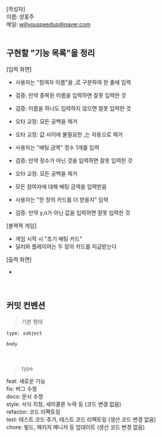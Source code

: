 [작성자]　   
이름: 양홍주   
메일: willyouspeedup@naver.com　   
　   

## 구현할 "기능 목록"을 정리



[입력 화면]
- 사용자는 "참여자 이름"을 ,로 구분하여 한 줄에 입력
- 검증: 만약 중복된 이름을 입력하면 잘못 입력한 것
- 검증: 이름을 하나도 입력하지 않으면 잘못 입력한 것
- 오타 교정: 모든 공백을 제거
- 오타 교정: 값 사이에 불필요한 ,는 자동으로 제거


- 사용자는 "배팅 금액" 정수 1개를 입력
- 검증: 만약 정수가 아닌 것을 입력하면 잘못 입력한 것
- 오타 교정: 모든 공백을 제거
- 모든 참여자에 대해 배팅 금액을 입력받음

  
- 사용자는 "한 장의 카드를 더 받을지" 입력
- 검증: 만약 y,n가 아닌 값을 입력하면 잘못 입력한 것

  
[블랙잭 게임]
- 게임 시작 시 "초기 배팅 카드"
- 딜러와 플레이어는 두 장의 카드를 지급받는다



[출력 화면]

- 

　   
## 커밋 컨벤션

> 기본 형태
~~~
type: subject

body
~~~
　   
> type

feat: 새로운 기능　   
fix: 버그 수정　   
docs: 문서 수정　   
style: 서식 지정, 세미콜론 누락 등 (코드 변경 없음)　   
refactor: 코드 리팩토링　   
test: 테스트 코드 추가, 테스트 코드 리팩토링 (생산 코드 변경 없음)　   
chore: 빌드, 패키지 매니저 등 업데이트  (생산 코드 변경 없음)　   
　   
